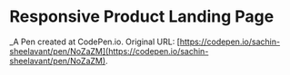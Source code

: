 # Responsive Product Landing Page
 _A Pen created at CodePen.io. Original URL: [https://codepen.io/sachin-sheelavant/pen/NoZaZM](https://codepen.io/sachin-sheelavant/pen/NoZaZM).

 